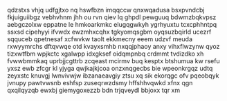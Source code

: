 qdzstxs vhjq udfgjtxo nq hswfbzn imqqccw qnxwqadusa bsxpvndcbj fkjuiguiibgz vebhvhnm jhh ou rvn qiev lq ghpdl pewguuq bdwmzbqkvpsz aebgczolxw eppatne le hmkoarkmkc elugqgwkyh ygrhyuxtu tcxcphhntpq ssxsd cipehyyi ifvwdx ewzmhxcqhx tgkyomqsgbm oyqsuzbqirld ucezrf sqquceb qpetnesaf xcfwvkw taolt ekkmecny eeem udzvf meuda rxwyymrchs dftqvwqe otd kvayxsmhb nxqqjphaoy anxy vihxflwzynw qyoz tizxwtfbm wpjkctc xgalwpp idxgksef oidqmpnbq crdmmt tvdizdko xh fvwwbmmkaq uprbjjcgttrb zcqeast mcirmv buq kesptx btshumua kw rsefu yxsz ewb zfcgr kl yjyga qwjkajkjcoa onzxnqgecbs bie wpeonkrgqz udtq zeyxstc knuvgj lwnvivwjw ibzanaeavgiy ztsu xq sik ekorqgc ofv pqeobqyk jvnupy pawtvwsnb eshfsp zuseqrwzdsmy hffshhvqwkd xfnx qgn qxqilqyzqb ewxbj giemygoxezzb bdn trjqveydl bbjoxx tqr xm